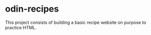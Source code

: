 # odin-recipes
This project consists of building a basic recipe website on purpose to practice HTML.